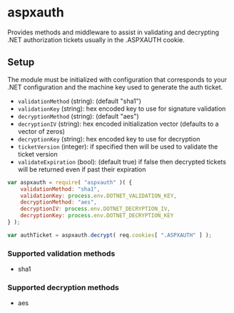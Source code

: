 # aspxauth

Provides methods and middleware to assist in validating and decrypting .NET authorization tickets usually in the .ASPXAUTH cookie.

## Setup

The module must be initialized with configuration that corresponds to your .NET configuration and the machine key used to generate the auth ticket.

- `validationMethod` (string): (default "sha1")
- `validationKey` (string): hex encoded key to use for signature validation
- `decryptionMethod` (string): (default "aes")
- `decryptionIV` (string): hex encoded initialization vector (defaults to a vector of zeros)
- `decryptionKey` (string): hex encoded key to use for decryption
- `ticketVersion` (integer): if specified then will be used to validate the ticket version
- `validateExpiration` (bool): (default true) if false then decrypted tickets will be returned even if past their expiration

```js
var aspxauth = require( "aspxauth" )( {
    validationMethod: "sha1",
    validationKey: process.env.DOTNET_VALIDATION_KEY,
    decryptionMethod: "aes",
    decryptionIV: process.env.DOTNET_DECRYPTION_IV,
    decryptionKey: process.env.DOTNET_DECRYPTION_KEY
} );

var authTicket = aspxauth.decrypt( req.cookies[ ".ASPXAUTH" ] );
```

### Supported validation methods

- sha1

### Supported decryption methods

- aes
